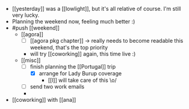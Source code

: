 - [[yesterday]] was a [[lowlight]], but it's all relative of course. I'm still very lucky.
- Planning the weekend now, feeling much better :)
- #push [[weekend]]
  - [[agora]]
    - [ ] [[agora pkg chapter]] -> really needs to become readable this weekend, that's the top priority
    - will try [[coworking]] again, this time live :)
  - [[misc]]
    - [ ] finish planning the [[Portugal]] trip
      - [x] arrange for Lady Burup coverage
        - [[l]] will take care of this \o/
    - [ ] send two work emails
    - 
- [[coworking]] with [[ana]]
